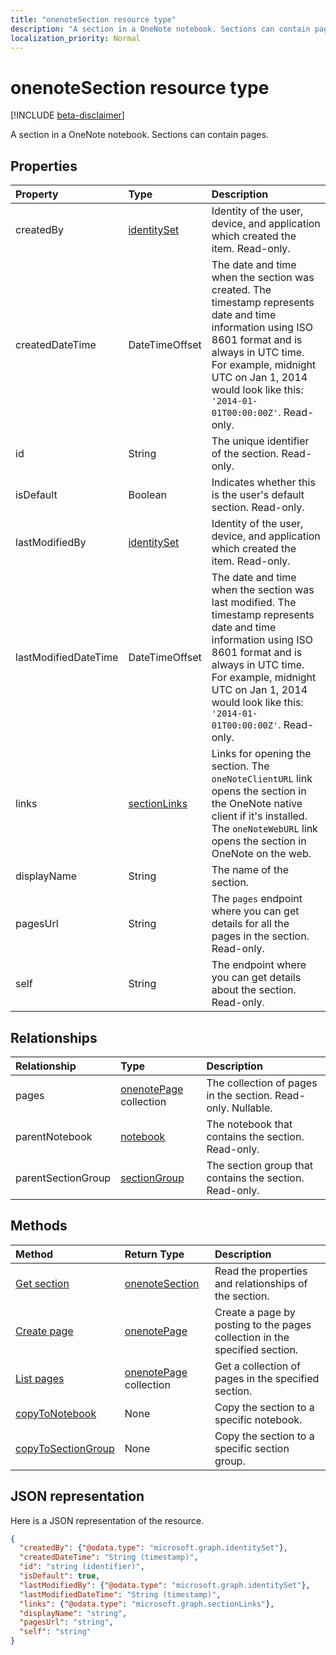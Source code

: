 ```yaml
---
title: "onenoteSection resource type"
description: "A section in a OneNote notebook. Sections can contain pages."
localization_priority: Normal
---
```


# onenoteSection resource type

[!INCLUDE [beta-disclaimer](../../includes/beta-disclaimer.md)]

A section in a OneNote notebook. Sections can contain pages.

## Properties
| Property	   | Type	|Description|
|:---------------|:--------|:----------|
|createdBy|[identitySet](identityset.md)|Identity of the user, device, and application which created the item. Read-only.|
|createdDateTime|DateTimeOffset|The date and time when the section was created. The timestamp represents date and time information using ISO 8601 format and is always in UTC time. For example, midnight UTC on Jan 1, 2014 would look like this: `'2014-01-01T00:00:00Z'`. Read-only.|
|id|String|The unique identifier of the section.  Read-only.|
|isDefault|Boolean|Indicates whether this is the user's default section. Read-only.|
|lastModifiedBy|[identitySet](identityset.md)|Identity of the user, device, and application which created the item. Read-only.|
|lastModifiedDateTime|DateTimeOffset|The date and time when the section was last modified. The timestamp represents date and time information using ISO 8601 format and is always in UTC time. For example, midnight UTC on Jan 1, 2014 would look like this: `'2014-01-01T00:00:00Z'`. Read-only.|
|links|[sectionLinks](sectionlinks.md)|Links for opening the section. The `oneNoteClientURL` link opens the section in the OneNote native client if it's installed. The `oneNoteWebURL` link opens the section in OneNote on the web.|
|displayName|String|The name of the section. |
|pagesUrl|String|The `pages` endpoint where you can get details for all the pages in the section. Read-only.|
|self|String|The endpoint where you can get details about the section. Read-only.|

## Relationships
| Relationship | Type	|Description|
|:---------------|:--------|:----------|
|pages|[onenotePage](onenotepage.md) collection|The collection of pages in the section.  Read-only. Nullable.|
|parentNotebook|[notebook](notebook.md)|The notebook that contains the section.  Read-only.|
|parentSectionGroup|[sectionGroup](sectiongroup.md)|The section group that contains the section.  Read-only.|

## Methods

| Method		   | Return Type	|Description|
|:---------------|:--------|:----------|
|[Get section](../api/section-get.md) | [onenoteSection](onenotesection.md) |Read the properties and relationships of the section.|
|[Create page](../api/section-post-pages.md) |[onenotePage](onenotepage.md)| Create a page by posting to the pages collection in the specified section.|
|[List pages](../api/section-list-pages.md) |[onenotePage](onenotepage.md) collection| Get a collection of pages in the specified section.|
|[copyToNotebook](../api/section-copytonotebook.md)|None|Copy the section to a specific notebook.|
|[copyToSectionGroup](../api/section-copytosectiongroup.md)|None|Copy the section to a specific section group.|


## JSON representation

Here is a JSON representation of the resource.

<!-- {
  "blockType": "resource",
  "optionalProperties": [
    "pages",
    "parentNotebook",
    "parentSectionGroup"
  ],
  "keyProperty": "id",
  "baseType":"microsoft.graph.entity",  
  "@odata.type": "microsoft.graph.onenoteSection"
}-->

```json
{
  "createdBy": {"@odata.type": "microsoft.graph.identitySet"},
  "createdDateTime": "String (timestamp)",
  "id": "string (identifier)",
  "isDefault": true,
  "lastModifiedBy": {"@odata.type": "microsoft.graph.identitySet"},
  "lastModifiedDateTime": "String (timestamp)",
  "links": {"@odata.type": "microsoft.graph.sectionLinks"},
  "displayName": "string",
  "pagesUrl": "string",
  "self": "string"
}

```

<!-- uuid: 8fcb5dbc-d5aa-4681-8e31-b001d5168d79
2015-10-25 14:57:30 UTC -->
<!--
{
  "type": "#page.annotation",
  "description": "onenoteSection resource",
  "keywords": "",
  "section": "documentation",
  "tocPath": "",
  "suppressions": []
}
-->
